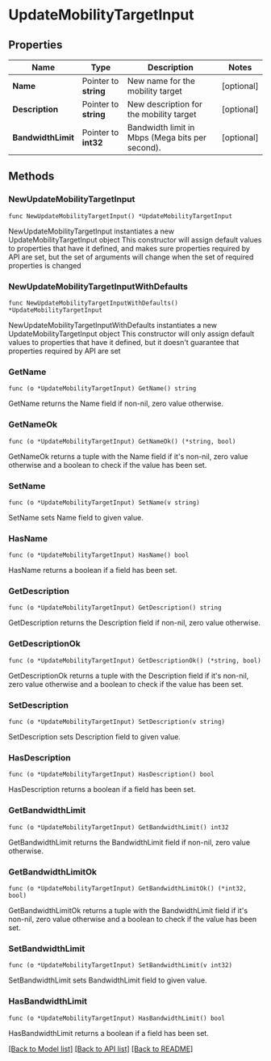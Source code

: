 # UpdateMobilityTargetInput

## Properties

Name | Type | Description | Notes
------------ | ------------- | ------------- | -------------
**Name** | Pointer to **string** | New name for the mobility target | [optional] 
**Description** | Pointer to **string** | New description for the mobility target | [optional] 
**BandwidthLimit** | Pointer to **int32** | Bandwidth limit in Mbps (Mega bits per second). | [optional] 

## Methods

### NewUpdateMobilityTargetInput

`func NewUpdateMobilityTargetInput() *UpdateMobilityTargetInput`

NewUpdateMobilityTargetInput instantiates a new UpdateMobilityTargetInput object
This constructor will assign default values to properties that have it defined,
and makes sure properties required by API are set, but the set of arguments
will change when the set of required properties is changed

### NewUpdateMobilityTargetInputWithDefaults

`func NewUpdateMobilityTargetInputWithDefaults() *UpdateMobilityTargetInput`

NewUpdateMobilityTargetInputWithDefaults instantiates a new UpdateMobilityTargetInput object
This constructor will only assign default values to properties that have it defined,
but it doesn't guarantee that properties required by API are set

### GetName

`func (o *UpdateMobilityTargetInput) GetName() string`

GetName returns the Name field if non-nil, zero value otherwise.

### GetNameOk

`func (o *UpdateMobilityTargetInput) GetNameOk() (*string, bool)`

GetNameOk returns a tuple with the Name field if it's non-nil, zero value otherwise
and a boolean to check if the value has been set.

### SetName

`func (o *UpdateMobilityTargetInput) SetName(v string)`

SetName sets Name field to given value.

### HasName

`func (o *UpdateMobilityTargetInput) HasName() bool`

HasName returns a boolean if a field has been set.

### GetDescription

`func (o *UpdateMobilityTargetInput) GetDescription() string`

GetDescription returns the Description field if non-nil, zero value otherwise.

### GetDescriptionOk

`func (o *UpdateMobilityTargetInput) GetDescriptionOk() (*string, bool)`

GetDescriptionOk returns a tuple with the Description field if it's non-nil, zero value otherwise
and a boolean to check if the value has been set.

### SetDescription

`func (o *UpdateMobilityTargetInput) SetDescription(v string)`

SetDescription sets Description field to given value.

### HasDescription

`func (o *UpdateMobilityTargetInput) HasDescription() bool`

HasDescription returns a boolean if a field has been set.

### GetBandwidthLimit

`func (o *UpdateMobilityTargetInput) GetBandwidthLimit() int32`

GetBandwidthLimit returns the BandwidthLimit field if non-nil, zero value otherwise.

### GetBandwidthLimitOk

`func (o *UpdateMobilityTargetInput) GetBandwidthLimitOk() (*int32, bool)`

GetBandwidthLimitOk returns a tuple with the BandwidthLimit field if it's non-nil, zero value otherwise
and a boolean to check if the value has been set.

### SetBandwidthLimit

`func (o *UpdateMobilityTargetInput) SetBandwidthLimit(v int32)`

SetBandwidthLimit sets BandwidthLimit field to given value.

### HasBandwidthLimit

`func (o *UpdateMobilityTargetInput) HasBandwidthLimit() bool`

HasBandwidthLimit returns a boolean if a field has been set.


[[Back to Model list]](../README.md#documentation-for-models) [[Back to API list]](../README.md#documentation-for-api-endpoints) [[Back to README]](../README.md)


